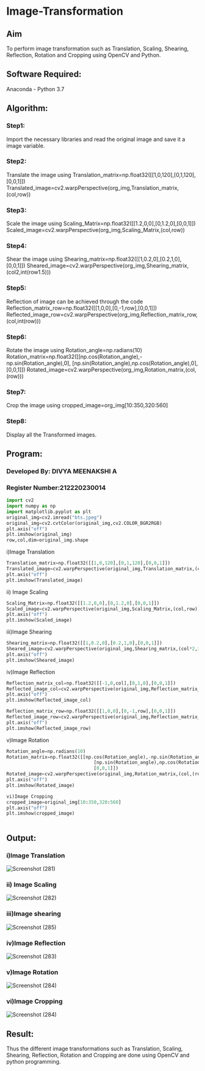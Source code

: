 # Image-Transformation
## Aim
To perform image transformation such as Translation, Scaling, Shearing, Reflection, Rotation and Cropping using OpenCV and Python.

## Software Required:
Anaconda - Python 3.7

## Algorithm:

### Step1:
Import the necessary libraries and read the original image and save it a image variable.

### Step2:
Translate the image using Translation_matrix=np.float32([[1,0,120],[0,1,120],[0,0,1]]) Translated_image=cv2.warpPerspective(org_img,Translation_matrix,(col,row))

### Step3:
Scale the image using 
Scaling_Matrix=np.float32([[1.2,0,0],[0,1.2,0],[0,0,1]]) Scaled_image=cv2.warpPerspective(org_img,Scaling_Matrix,(col,row))

### Step4:
Shear the image using 
Shearing_matrix=np.float32([[1,0.2,0],[0.2,1,0],[0,0,1]]) Sheared_image=cv2.warpPerspective(org_img,Shearing_matrix,(col2,int(row1.5)))

### Step5:
Reflection of image can be achieved through the code Reflection_matrix_row=np.float32([[1,0,0],[0,-1,row],[0,0,1]]) Reflected_image_row=cv2.warpPerspective(org_img,Reflection_matrix_row,(col,int(row)))

### Step6:
Rotate the image using Rotation_angle=np.radians(10) Rotation_matrix=np.float32([[np.cos(Rotation_angle),-np.sin(Rotation_angle),0], [np.sin(Rotation_angle),np.cos(Rotation_angle),0], [0,0,1]]) Rotated_image=cv2.warpPerspective(org_img,Rotation_matrix,(col,(row)))

### Step7:
Crop the image using cropped_image=org_img[10:350,320:560]

### Step8:
Display all the Transformed images.


## Program:
### Developed By: DIVYA MEENAKSHI A
### Register Number:212220230014
```python
import cv2
import numpy as np
import matplotlib.pyplot as plt
original_img=cv2.imread("bts.jpeg")
original_img=cv2.cvtColor(original_img,cv2.COLOR_BGR2RGB)
plt.axis("off")
plt.imshow(original_img)
row,col,dim=original_img.shape
```
i)Image Translation
```python
Translation_matrix=np.float32([[1,0,120],[0,1,120],[0,0,1]])
Translated_image=cv2.warpPerspective(original_img,Translation_matrix,(col,row))
plt.axis("off")
plt.imshow(Translated_image)
```
ii) Image Scaling
```python
Scaling_Matrix=np.float32([[1.2,0,0],[0,1.2,0],[0,0,1]])
Scaled_image=cv2.warpPerspective(original_img,Scaling_Matrix,(col,row))
plt.axis("off")
plt.imshow(Scaled_image)
```
iii)Image Shearing
```python
Shearing_matrix=np.float32([[1,0.2,0],[0.2,1,0],[0,0,1]])
Sheared_image=cv2.warpPerspective(original_img,Shearing_matrix,(col*2,int(row*1.5)))
plt.axis("off")
plt.imshow(Sheared_image)
```

iv)Image Reflection
```python
Reflection_matrix_col=np.float32([[-1,0,col],[0,1,0],[0,0,1]])
Reflected_image_col=cv2.warpPerspective(original_img,Reflection_matrix_col,(col,int(row)))
plt.axis("off")
plt.imshow(Reflected_image_col)

Reflection_matrix_row=np.float32([[1,0,0],[0,-1,row],[0,0,1]])
Reflected_image_row=cv2.warpPerspective(original_img,Reflection_matrix_row,(col,int(row)))
plt.axis("off")
plt.imshow(Reflected_image_row)

```

v)Image Rotation
```python
Rotation_angle=np.radians(10)
Rotation_matrix=np.float32([[np.cos(Rotation_angle),-np.sin(Rotation_angle),0],
                                [np.sin(Rotation_angle),np.cos(Rotation_angle),0],
                                [0,0,1]])
Rotated_image=cv2.warpPerspective(original_img,Rotation_matrix,(col,(row)))
plt.axis("off")
plt.imshow(Rotated_image)

vi)Image Cropping
cropped_image=original_img[10:350,320:560]
plt.axis("off")
plt.imshow(cropped_image)



```
## Output:
### i)Image Translation
![Screenshot (281)](https://user-images.githubusercontent.com/75235402/166115744-3fc47fb2-3a53-4bc0-a1b9-262506f85a0d.png)


### ii) Image Scaling

![Screenshot (282)](https://user-images.githubusercontent.com/75235402/166115747-3ae6cd2d-85d6-4dd0-874c-3b9760a5875e.png)


### iii)Image shearing
![Screenshot (285)](https://user-images.githubusercontent.com/75235402/166115749-ed5c426a-e9e7-40d2-a3e3-ecfb96c3769e.png)



### iv)Image Reflection
![Screenshot (283)](https://user-images.githubusercontent.com/75235402/166115754-115e3fd8-4412-4115-9301-f8295238f643.png)


### v)Image Rotation
![Screenshot (284)](https://user-images.githubusercontent.com/75235402/166115791-11da3748-7d8b-4ce0-964d-2b0430c457bd.png)




### vi)Image Cropping
![Screenshot (284)](https://user-images.githubusercontent.com/75235402/166115752-01a8d994-608b-42b9-aad7-847894d19b61.png)





## Result: 

Thus the different image transformations such as Translation, Scaling, Shearing, Reflection, Rotation and Cropping are done using OpenCV and python programming.
